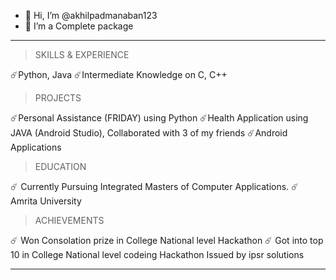 - 👋 Hi, I’m @akhilpadmanaban123
- 👀 I’m a Complete package
----------------------------------------------------------------------------------------------------------------------------------

> SKILLS & EXPERIENCE

  ☄️Python, Java 
  ☄️Intermediate Knowledge on C, C++
    
> PROJECTS

  ☄️Personal Assistance (FRIDAY) using Python
  ☄️Health Application using JAVA (Android Studio), Collaborated with 3 of my friends
  ☄️Android Applications
  
> EDUCATION

 ☄️ Currently Pursuing Integrated Masters of Computer Applications.
 ☄️ Amrita University
 
> ACHIEVEMENTS

 ☄️ Won Consolation prize in College National level Hackathon 
 ☄️ Got into top 10 in College National level codeing Hackathon Issued by ipsr solutions 
 
 
 ----------------------------------------------------------------------------------------------------------------------------------

<!---
akhilpadmanaban123/akhilpadmanaban123 is a ✨ special ✨ repository because its `README.md` (this file) appears on your GitHub profile.
You can click the Preview link to take a look at your changes.
--->
